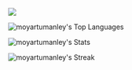 ![](https://komarev.com/ghpvc/?username=moyartumanley&style=flat-square&color=004643)

![moyartumanley's Top Languages](https://github-readme-stats.vercel.app/api/top-langs/?username=moyartumanley&theme=catppuccin_latte&show_icons=true&hide_border=false&layout=compact&hide_progress=true&langs_count=10)

![moyartumanley's Stats](https://github-readme-stats.vercel.app/api?username=moyartumanley&theme=catppuccin_latte&show_icons=true&hide_border=false&count_private=true)

![moyartumanley's Streak](https://github-readme-streak-stats.herokuapp.com/?user=moyartumanley&theme=catppuccin_latte&hide_border=false)


